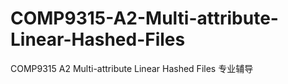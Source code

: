 # COMP9315-A2-Multi-attribute-Linear-Hashed-Files
COMP9315 A2 Multi-attribute Linear Hashed Files 专业辅导
